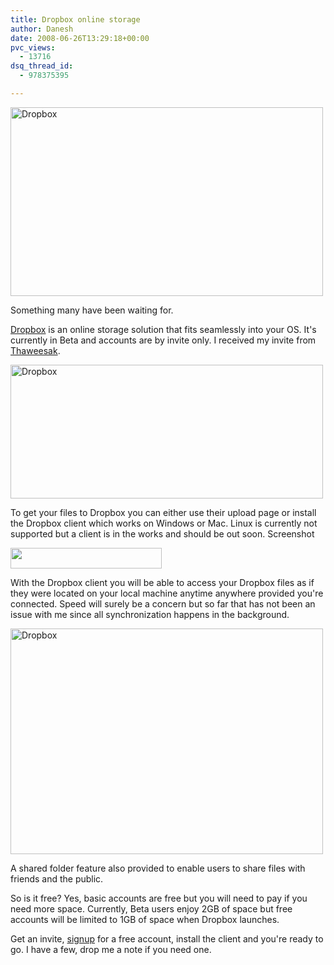 ```yaml
---
title: Dropbox online storage
author: Danesh
date: 2008-06-26T13:29:18+00:00
pvc_views:
  - 13716
dsq_thread_id:
  - 978375395

---
```

[<img loading="lazy" class="alignnone size-medium wp-image-635" title="Dropbox" src="/wp-content/uploads/2008/06/dropbox1.png" alt="Dropbox" width="500" height="302" />][1]

Something many have been waiting for.

[Dropbox][2] is an online storage solution that fits seamlessly into your OS. It's currently in Beta and accounts are by invite only. I received my invite from [Thaweesak][3].

<!--more-->

[<img loading="lazy" class="alignnone size-medium wp-image-636" title="Dropbox" src="/wp-content/uploads/2008/06/dropbox2.png" alt="Dropbox" width="500" height="214" />][4]

To get your files to Dropbox you can either use their upload page or install the Dropbox client which works on Windows or Mac. Linux is currently not supported but a client is in the works and should be out soon. Screenshot

[<img loading="lazy" class="alignnone size-medium wp-image-634" title="dropbox5" src="/wp-content/uploads/2008/06/dropbox5.png" alt="" width="242" height="33" />][5]

With the Dropbox client you will be able to access your Dropbox files as if they were located on your local machine anytime anywhere provided you're connected. Speed will surely be a concern but so far that has not been an issue with me since all synchronization happens in the background.

[<img loading="lazy" class="alignnone size-medium wp-image-638" title="Dropbox" src="/wp-content/uploads/2008/06/dropbox4.png" alt="Dropbox" width="500" height="361" />][6]

A shared folder feature also provided to enable users to share files with friends and the public.

So is it free? Yes, basic accounts are free but you will need to pay if you need more space. Currently, Beta users enjoy 2GB of space but free accounts will be limited to 1GB of space when Dropbox launches.

Get an invite, [signup][2] for a free account, install the client and you're ready to go. I have a few, drop me a note if you need one.

 [1]: /wp-content/uploads/2008/06/dropbox1.png
 [2]: http://getdropbox.com/
 [3]: http://thaweesak.com/
 [4]: /wp-content/uploads/2008/06/dropbox2.png
 [5]: /wp-content/uploads/2008/06/dropbox5.png
 [6]: /wp-content/uploads/2008/06/dropbox4.png